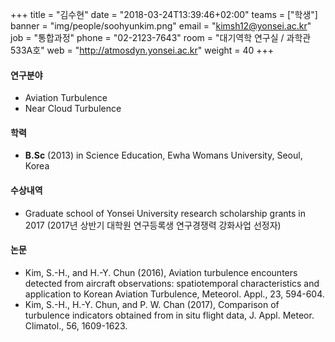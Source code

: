 +++
title = "김수현"
date = "2018-03-24T13:39:46+02:00"
teams = ["학생"]
banner = "img/people/soohyunkim.png"
email = "kimsh12@yonsei.ac.kr"
job = "통합과정"
phone = "02-2123-7643"
room = "대기역학 연구실 / 과학관 533A호"
web = "http://atmosdyn.yonsei.ac.kr"
weight = 40
+++

#### 연구분야
+ Aviation Turbulence
+ Near Cloud Turbulence

#### 학력
+ **B.Sc** (2013) in Science Education, Ewha Womans University, Seoul, Korea

#### 수상내역
+ Graduate school of Yonsei University research scholarship grants in 2017
(2017년 상반기 대학원 연구등록생 연구경쟁력 강화사업 선정자)

#### 논문
+ Kim, S.-H., and H.-Y. Chun (2016), Aviation turbulence encounters detected from aircraft observations: spatiotemporal characteristics and application to Korean Aviation Turbulence, Meteorol. Appl., 23, 594-604.
+ Kim, S.-H., H.-Y. Chun, and P. W. Chan (2017), Comparison of turbulence indicators obtained from in situ flight data, J. Appl. Meteor. Climatol., 56, 1609-1623.
